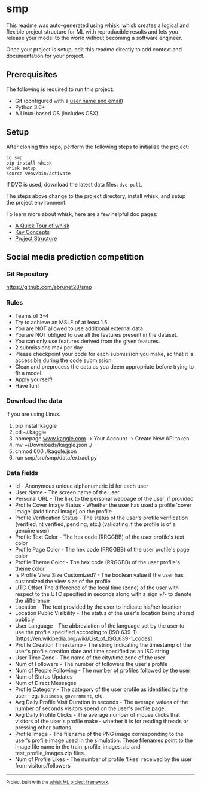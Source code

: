 # smp

This readme was auto-generated using [whisk](https://github.com/whisk-ml/whisk). whisk creates a logical and flexible project structure for ML with reproducible results and lets you release your model to the world without becoming a software engineer.

Once your project is setup, edit this readme directly to add context and documentation for your project.

## Prerequisites

The following is required to run this project:

* Git (configured with a [user name and email](https://git-scm.com/book/en/v2/Getting-Started-First-Time-Git-Setup))
* Python 3.6+
* A Linux-based OS (includes OSX)

## Setup

After cloning this repo, perform the following steps to initialize the project:

    cd smp
    pip install whisk
    whisk setup
    source venv/bin/activate

If DVC is used, download the latest data files: `dvc pull`.

The steps above change to the project directory, install whisk, and setup the project environment.

To learn more about whisk, here are a few helpful doc pages:
* [A Quick Tour of whisk](https://docs.whisk-ml.org.io/en/latest/tour_of_whisk.html)
* [Key Concepts](https://docs.whisk-ml.org.io/en/latest/key_concepts.html)
* [Project Structure](https://docs.whisk-ml.org.io/en/latest/project_structure.html)


## Social media prediction competition


### Git Repository
https://github.com/ebrunet28/smp

### Rules
- Teams of 3-4
- Try to achieve an MSLE of at least 1.5
- You are NOT allowed to use additional external data
- You are NOT obliged to use all the features present in the dataset.
- You can only use features derived from the given features.
- 2 submissions max per day
- Please checkpoint your code for each submission you make, so that it is accessible during the code submission.
- Clean and preprocess the data as you deem appropriate before trying to fit a model.
- Apply yourself!
- Have fun!


### Download the data
if you are using Linux.
1. pip install kaggle
2. cd ~/.kaggle
3. homepage www.kaggle.com -> Your Account -> Create New API token
4. mv ~/Downloads/kaggle.json ./
5. chmod 600 ./kaggle.json
6. run smp/src/smp/data/extract.py

### Data fields
- Id - Anonymous unique alphanumeric id for each user
- User Name - The screen name of the user
- Personal URL - The link to the personal webpage of the user, if provided
- Profile Cover Image Status - Whether the user has used a profile 'cover image' (additional image) on the profile
- Profile Verification Status - The status of the user's profile verification (verified, nt verified, pending, etc.) (validating if the profile is of a genuine user)
- Profile Text Color - The hex code (RRGGBB) of the user profile's text color
- Profile Page Color - The hex code (RRGGBB) of the user profile's page color
- Profile Theme Color - The hex code (RRGGBB) of the user profile's theme color
- Is Profile View Size Customized? - The boolean value if the user has customized the view size of the profile
- UTC Offset The difference of the local time (zone) of the user with respect to the UTC specified in seconds along with a sign +/- to denote the difference
- Location - The text provided by the user to indicate his/her location
- Location Public Visibility - The status of the user's location being shared publicly
- User Language - The abbreviation of the language set by the user to use the profile specified according to (ISO 639-1)[https://en.wikipedia.org/wiki/List_of_ISO_639-1_codes]
- Profile Creation Timestamp - The string indicating the timestamp of the user's profile creation date and time specified as an ISO string
- User Time Zone - The name of the city/time zone of the user
- Num of Followers - The number of followers the user's profile
- Num of People Following - The number of profiles followed by the user
- Num of Status Updates
- Num of Direct Messages
- Profile Category - The category of the user profile as identified by the user - eg. `business`, `government`, etc.
- Avg Daily Profile Visit Duration in seconds - The average values of the number of seconds visitors spend on the user's profile page.
- Avg Daily Profile Clicks - The average number of mouse clicks that visitors of the user's profile make - whether it is for reading threads or pressing other buttons.
- Profile Image - The filename of the PNG image corresponding to the user's profile image used in the simulation. These filenames point to the image file name in the train_profile_images.zip and test_profile_images.zip files.
- Num of Profile Likes - The number of profile 'likes' received by the user from visitors/followers 

--------

<p><small>Project built with the <a target="_blank" href="https://github.com/whisk-ml/whisk">whisk ML project framework</a>.
